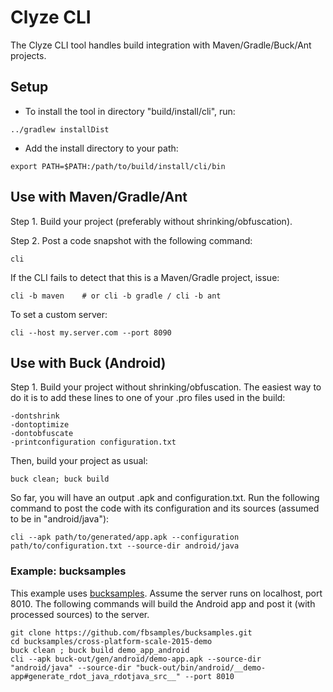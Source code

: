# Clyze CLI #

The Clyze CLI tool handles build integration with Maven/Gradle/Buck/Ant projects.

## Setup ##

* To install the tool in directory "build/install/cli", run:

```
../gradlew installDist
```

* Add the install directory to your path:

```
export PATH=$PATH:/path/to/build/install/cli/bin
```

## Use with Maven/Gradle/Ant ##

Step 1. Build your project (preferably without shrinking/obfuscation).

Step 2. Post a code snapshot with the following command:

```
cli
```

If the CLI fails to detect that this is a Maven/Gradle project, issue:

```
cli -b maven    # or cli -b gradle / cli -b ant
```

To set a custom server:

```
cli --host my.server.com --port 8090
```

## Use with Buck (Android) ##

Step 1. Build your project without shrinking/obfuscation. The easiest
way to do it is to add these lines to one of your .pro files used in
the build:

```
-dontshrink
-dontoptimize
-dontobfuscate
-printconfiguration configuration.txt
```

Then, build your project as usual:

```
buck clean; buck build
```

So far, you will have an output .apk and configuration.txt. Run the
following command to post the code with its configuration and its
sources (assumed to be in "android/java"):

```
cli --apk path/to/generated/app.apk --configuration path/to/configuration.txt --source-dir android/java
```

### Example: bucksamples ###

This example uses
[bucksamples](https://github.com/fbsamples/bucksamples). Assume the
server runs on localhost, port 8010. The following commands will build
the Android app and post it (with processed sources) to the server.

```
git clone https://github.com/fbsamples/bucksamples.git
cd bucksamples/cross-platform-scale-2015-demo
buck clean ; buck build demo_app_android
cli --apk buck-out/gen/android/demo-app.apk --source-dir "android/java" --source-dir "buck-out/bin/android/__demo-app#generate_rdot_java_rdotjava_src__" --port 8010
```
